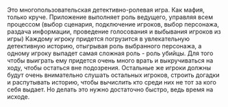 Это многопользовательская детективно-ролевая игра. Как мафия, только круче.
Приложение выполняет роль ведущего, управляя всем процессом (выбор сценария, подключение игроков, выбор персонажа, раздача информации, проведение голосования и выбывания игроков из игры)
Каждому игроку придется погрузится в увлекательную детективную историю, отыгрывая роль выбранного персонажа,
а одному игроку выпадет самая сложная роль - роль убийцы. Для того чтобы выиграть ему придется очень много врать и
выкручиваться на ходу, чтобы остаться вне подозрения.
Остальные же игроки должны будут очень внимательно слушать остальных игроков, строить догадки и распутывать историю,
чтобы вычислить кто среди них не тот за кого себя выдает.
Но делать это нужно достаточно быстро, ведь время на исходе.
